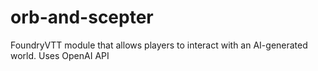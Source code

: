 # orb-and-scepter
FoundryVTT module that allows players to interact with an AI-generated world. Uses OpenAI API
